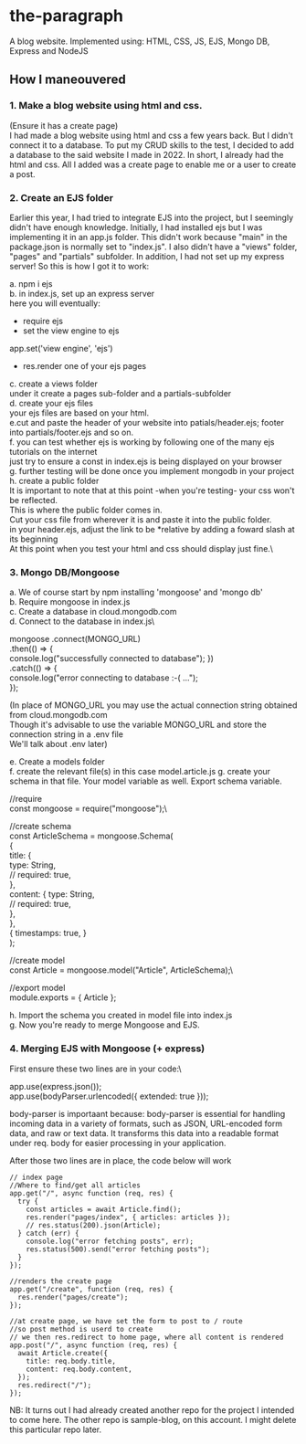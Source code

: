 

# the-paragraph
A blog website. Implemented using: HTML, CSS, JS, EJS, Mongo DB, Express and NodeJS

## How I maneouvered
### 1. Make a blog website using html and css.
(Ensure it has a create page)\
I had made a blog website using html and css a few years back. But I didn't connect it to a database. To put my CRUD skills to the test, I decided to add a database to the said website I made in 2022. In short, I already had the html and css. All I added was a create page to enable me or a user to create a post. 


### 2. Create an EJS folder
Earlier this year, I had tried to integrate EJS into the project, but I seemingly didn't have enough knowledge. Initially, I had installed ejs but I was implementing it in an app.js folder. This didn't work because "main" in the package.json is normally set to "index.js". I also didn't have a "views" folder, "pages" and "partials" subfolder. In addition, I had not set up my express server! So this is how I got it to work:

a. npm i ejs\
b. in index.js, set up an express server\
here you will eventually:

- require ejs
- set the view engine to ejs

app.set('view engine', 'ejs')

- res.render one of your ejs pages

c. create a views folder\
under it create a pages sub-folder and a partials-subfolder\
d. create your ejs files\
your ejs files are based on your html.\
e.cut and paste the header of your website into patials/header.ejs; footer into partials/footer.ejs and so on.\
f. you can test whether ejs is working by following one of the many ejs tutorials on the internet\
just try to ensure a const in index.ejs is being displayed on your browser\
g. further testing will be done once you implement mongodb in your project\
h. create a public folder\
It is important to note that at this point -when you're testing- your css won't be reflected.\
This is where the public folder comes in.\
Cut your css file from wherever it is and paste it into the public folder.\
in your header.ejs, adjust the link to be *relative by adding a foward slash at its beginning\
At this point when you test your html and css should display just fine.\

### 3. Mongo DB/Mongoose
a. We of course start by npm installing 'mongoose' and 'mongo db'\
b. Require mongoose in index.js\
c. Create a database in cloud.mongodb.com\
d. Connect to the database in index.js\

mongoose
  .connect(MONGO_URL)\
  .then(() => {\
    console.log("successfully connected to database");
  })\
  .catch(() => {\
    console.log("error connecting to database :-( ...");\
  });

  (In place of MONGO_URL you may use the actual connection string obtained from cloud.mongodb.com\
  Though it's advisable to use the variable MONGO_URL and store the connection string in a .env file\
  We'll talk about .env later)

  e. Create a models folder\
  f. create the relevant file(s) in this case model.article.js
  g. create your schema in that file. Your model variable as well. Export schema variable.

  //require\
const mongoose = require("mongoose");\

//create schema\
const ArticleSchema = mongoose.Schema(\
  {\
    title: {\
      type: String,\
      //   required: true,\
    },\
    content: {
      type: String,\
      //   required: true,\
    },\
  },\
  {
    timestamps: true,
  }\
);

//create model\
const Article = mongoose.model("Article", ArticleSchema);\

//export model\
module.exports = { Article };

h. Import the schema you created in model file into index.js\
g. Now you're ready to merge Mongoose and EJS.

### 4. Merging EJS with Mongoose (+ express)
First ensure these two lines are in your code:\

app.use(express.json());\
app.use(bodyParser.urlencoded({ extended: true }));

body-parser is importaant because: body-parser is essential for handling incoming data in a variety of formats, such as JSON, URL-encoded form data, and raw or text data. It transforms this data into a readable format under req. body for easier processing in your application.

After those two lines are in place, the code below will work

```
// index page
//Where to find/get all articles
app.get("/", async function (req, res) {
  try {
    const articles = await Article.find();
    res.render("pages/index", { articles: articles });
    // res.status(200).json(Article);
  } catch (err) {
    console.log("error fetching posts", err);
    res.status(500).send("error fetching posts");
  }
});

//renders the create page
app.get("/create", function (req, res) {
  res.render("pages/create");
});

//at create page, we have set the form to post to / route
//so post method is userd to create
// we then res.redirect to home page, where all content is rendered
app.post("/", async function (req, res) {
  await Article.create({
    title: req.body.title,
    content: req.body.content,
  });
  res.redirect("/");
});
```
  
NB: It turns out I had already created another repo for the project I intended to come here. The other repo is sample-blog, on this account. I might delete this particular repo later.
  







